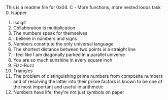 This is a readme file for 0x04. C - More functions, more nested loops task
0. isupper 
1. isdigit 
2. Collaboration is multiplication 
3. The numbers speak for themselves 
4. I believe in numbers and signs 
5. Numbers constitute the only universal language 
6. The shortest distance between two points is a straight line 
7. I feel like I am diagonally parked in a parallel universe 
8. You are so much sunshine in every square inch 
9. Fizz-Buzz 
10. Triangles
11. The problem of distinguishing prime numbers from composite
 numbers and of resolving the latter into their prime factors is
 known to be one of the most important and useful in arithmetic
12. Numbers have life; they're not just symbols on paper
